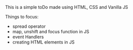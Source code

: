 This is a simple toDo made using HTML, CSS and Vanilla JS

Things to focus:
* spread operator
* map, unshift and focus function in JS
* event Handlers
* creating HTML elements in JS